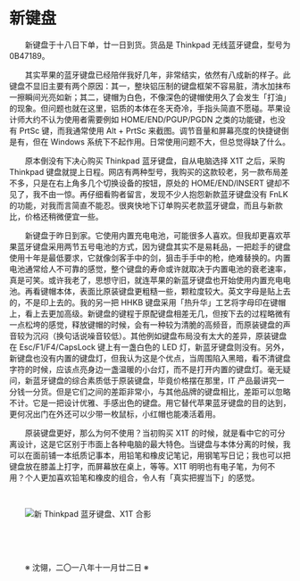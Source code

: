 # 新键盘

&emsp;&emsp;新键盘于十八日下单，廿一日到货。货品是 Thinkpad 无线蓝牙键盘，型号为 0B47189。

&emsp;&emsp;其实苹果的蓝牙键盘已经陪伴我好几年，非常结实，依然有八成新的样子。此键盘不显旧主要有两个原因：其一，整块铝压制的键盘框架不容易脏，清水加抹布一擦瞬间光亮如新；其二，键帽为白色，不像深色的键帽使用久了会发生「打油」的现象。但问题也就在这里，铝质的本体在冬天奇冷，手指头简直不愿碰。苹果设计师大约不认为使用者需要例如 HOME/END/PGUP/PGDN 之类的功能键，也没有 PrtSc 键，而我通常使用 Alt + PrtSc 来截图。调节音量和屏幕亮度的快捷键倒是有，但在 Windows 系统下不起作用。日常使用问题不大，但总觉得缺了什么。

&emsp;&emsp;原本倒没有下决心购买 Thinkpad 蓝牙键盘，自从电脑选择 X1T 之后，采购 Thinkpad 键盘就提上日程。网店有两种型号，我购买的这款较老，另一款布局差不多，只是在右上角多几个切换设备的按钮，原处的 HOME/END/INSERT 键却不见了，我不由一惊。再仔细看购者留言，发现不少人抱怨新款蓝牙键盘没有 FnLK 的功能，对我而言简直不能忍。很爽快地下订单购买老款蓝牙键盘，而且与新款比，价格还稍微便宜一些。

&emsp;&emsp;新键盘于昨日到家。它使用内置充电电池，可能很多人喜欢。但我却更喜欢苹果蓝牙键盘采用两节五号电池的方式，因为键盘其实不是易耗品，一把趁手的键盘使用十年是最低要求，它就像剑客手中的剑，狙击手手中的枪，绝难替换的。内置电池通常给人不可靠的感觉，整个键盘的寿命或许就取决于内置电池的衰老速率，真是可笑。或许我老了，思想守旧，就连苹果的新蓝牙键盘也开始使用内置充电电池。再看键帽本体，表面比原装键盘更粗糙一些，颗粒度较大。英文字母是贴上去的，不是印上去的。我的另一把 HHKB 键盘采用「热升华」工艺将字母印在键帽上，看上去更加高级。新键盘的键程于原配键盘相差无几，但按下去的过程略微有一点松垮的感觉，释放键帽的时候，会有一种较为清脆的高频音，而原装键盘的声音较为沉闷（换句话说噪音较低）。其他例如键盘布局没有太大的差异，原装键盘在 Esc/F1/F4/CapsLock 键上有一盏白色的 LED 灯，新蓝牙键盘则没有。另外，新键盘也没有内置的键盘灯，但我认为这是个优点，当周围陷入黑暗，看不清键盘字符的时候，应该点亮身边一盏温暖的小台灯，而不是打开内置的键盘灯。毫无疑问，新蓝牙键盘的综合素质低于原装键盘，毕竟价格摆在那里，IT 产品最讲究一分钱一分货。但是它们之间的差距非常小，与其他品牌的键盘相比，差距可以忽略不计。它是一把设计优雅、手感出色的键盘。用它替代苹果蓝牙键盘的目的达到，更何况出门在外还可以少带一枚鼠标，小红帽也能凑活着用。

&emsp;&emsp;原装键盘更好，那么为何不使用？当初购买 X1T 的时候，就是看中它的可分离设计，这是它区别于市面上各种电脑的最大特色。当键盘与本体分离的时候，我可以在面前铺一本纸质记事本，用铅笔和橡皮记笔记，用钢笔写日记；我也可以把键盘放在膝盖上打字，而屏幕放在桌上，等等。X1T 明明也有电子笔，为何不用？个人更加喜欢铅笔和橡皮的组合，令人有「真实把握当下」的感觉。

&emsp;&emsp;

&emsp;&emsp;![新 Thinkpad 蓝牙键盘、X1T 合影](https://github.com/voyageplanet/treatise/blob/master/_img_/20181122-new-keyboard.png)

&emsp;&emsp;

&emsp;&emsp;

&emsp;&emsp;※ 沈翎，二〇一八年十一月廿二日 ※